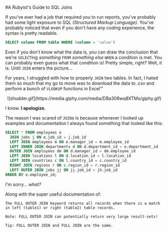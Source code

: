 #A Rubyist's Guide to SQL Joins

If you've ever had a job that required you to run reports, you've probably had some light exposure to SQL _(Structured Markup Language)_. You've probably noticed that even if you don't have any coding experience, the syntax is pretty readable.

```sql
SELECT column FROM table WHERE (column = 'value')
```

Even if you don't know what the data is, you can draw the conclusion that we're `SELECT`ing _something_ `FROM` _something else_ `WHEN` a condition is met. You can probably even guess what that condition is! Pretty simple, right? Well, it is. Until `JOIN` enters the picture...

For years, I struggled with how to properly `JOIN` two tables. In fact, I hated them so much that my go to move was to download the data to _.csv_ and perform a bunch of `VLOOKUP` functions in Excel™

<p align="center">![shudder.gif](https://media.giphy.com/media/DBa308wq8XTMs/giphy.gif)

I know. **I apologize.**

The reason I was scared of `JOIN`s is because whenever I looked up examples and documentaiton I always found something that looked like this:

```sql
SELECT * FROM employees e
  JOIN jobs j ON e.job_id = j.job_id
  LEFT JOIN employees m ON e.manager_id = m.employee_id
  LEFT INNER JOIN departments d ON d.department_id = e.department_id
  OUTER JOIN employees dm ON d.manager_id = dm.employee_id
  LEFT JOIN locations l ON d.location_id = l.location_id
  LEFT JOIN countries c ON l.country_id = c.country_id
  RIGHT JOIN regions r ON c.region_id = r.region_id
  LEFT OUTER JOIN jobs jj ON jj.job_id = jh.job_id
ORDER BY e.employee_id;
```
*I'm sorry... what?*


Along with the super useful documentation of:

```
The FULL OUTER JOIN keyword returns all records when there is a match in left (table1) or right (table2) table records.

Note: FULL OUTER JOIN can potentially return very large result-sets!

Tip: FULL OUTER JOIN and FULL JOIN are the same.
```
